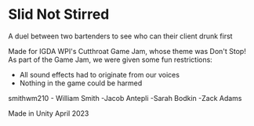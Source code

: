 # Slid Not Stirred

A duel between two bartenders to see who can their client drunk first


Made for IGDA WPI's Cutthroat Game Jam, whose theme was Don't Stop!
As part of the Game Jam, we were given some fun restrictions:
  - All sound effects had to originate from our voices
  - Nothing in the game could be harmed
  

smithwm210 - William Smith
  -Jacob Antepli
  -Sarah Bodkin
  -Zack Adams

Made in Unity
April 2023
